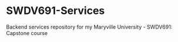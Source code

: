 # SWDV691-Services
Backend services repository for my Maryville University - SWDV691: Capstone course
